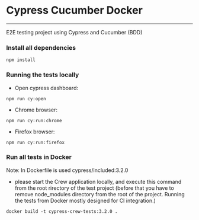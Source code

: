 # Cypress Cucumber Docker
---

E2E testing project using Cypress and Cucumber (BDD)

### Install all dependencies

```
npm install
```

### Running the tests locally

- Open cypress dashboard:
```
npm run cy:open
```

- Chrome browser:
```
npm run cy:run:chrome
```

- Firefox browser:
```
npm run cy:run:firefox
```


### Run all tests in Docker

Note: In Dockerfile is used cypress/included:3.2.0

- please start the Crew application locally, and execute this command from the root rirectory of the test project
(before that you have to remove node_modules directory from the root of the project. Running the tests from Docker mostly designed for CI integration.)
```
docker build -t cypress-crew-tests:3.2.0 .
```
